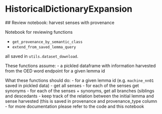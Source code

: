 # HistoricalDictionaryExpansion

## Review notebook: harvest senses with provenance

Notebook for reviewing functions

- `get_provenance_by_semantic_class`
- `extend_from_saved_lemma_query`

all saved in `utils.dataset_download`.

These functions assume:
    - a pickled dataframe with information harvested from the OED word endpoint for a given lemma id

What these functions should do:
    - for a given lemma id (e.g. `machine_nn01` saved in pickled data)
    - get all senses
    - for each of the senses get synonyms
    - for each of the senses + synonyms, get all branches (siblings and descedants
    - keep track of the relation between the initial lemma and sense harvested (this is saved in provenance and provenance_type column
    - for more documentation please refer to the code and this notebook